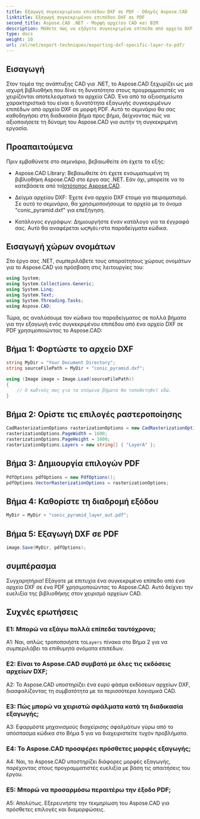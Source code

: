 ```yaml
---
title: Εξαγωγή συγκεκριμένου επιπέδου DXF σε PDF - Οδηγός Aspose.CAD
linktitle: Εξαγωγή συγκεκριμένου επιπέδου DXF σε PDF
second_title: Aspose.CAD .NET - Μορφή αρχείου CAD και BIM
description: Μάθετε πώς να εξάγετε συγκεκριμένα επίπεδα από αρχεία DXF σε PDF χρησιμοποιώντας το Aspose.CAD για .NET. Ακολουθήστε αυτόν τον οδηγό βήμα προς βήμα για απρόσκοπτη ενσωμάτωση.
type: docs
weight: 10
url: /el/net/export-techniques/exporting-dxf-specific-layer-to-pdf/
---
```

## Εισαγωγή

Στον τομέα της ανάπτυξης CAD για .NET, το Aspose.CAD ξεχωρίζει ως μια ισχυρή βιβλιοθήκη που δίνει τη δυνατότητα στους προγραμματιστές να χειρίζονται αποτελεσματικά τα αρχεία CAD. Ένα από τα αξιοσημείωτα χαρακτηριστικά του είναι η δυνατότητα εξαγωγής συγκεκριμένων επιπέδων από αρχεία DXF σε μορφή PDF. Αυτό το σεμινάριο θα σας καθοδηγήσει στη διαδικασία βήμα προς βήμα, δείχνοντας πώς να αξιοποιήσετε τη δύναμη του Aspose.CAD για αυτήν τη συγκεκριμένη εργασία.

## Προαπαιτούμενα

Πριν εμβαθύνετε στο σεμινάριο, βεβαιωθείτε ότι έχετε τα εξής:

-  Aspose.CAD Library: Βεβαιωθείτε ότι έχετε ενσωματωμένη τη βιβλιοθήκη Aspose.CAD στο έργο σας .NET. Εάν όχι, μπορείτε να το κατεβάσετε από το[Ιστότοπος Aspose.CAD](https://releases.aspose.com/cad/net/).

- Δείγμα αρχείου DXF: Έχετε ένα αρχείο DXF έτοιμο για πειραματισμό. Σε αυτό το σεμινάριο, θα χρησιμοποιήσουμε το αρχείο με το όνομα "conic_pyramid.dxf" για επεξήγηση.

-  Κατάλογος εγγράφων: Δημιουργήστε έναν κατάλογο για τα έγγραφά σας. Αυτό θα αναφέρεται ως`MyDir`στα παραδείγματα κώδικα.

## Εισαγωγή χώρων ονομάτων

Στο έργο σας .NET, συμπεριλάβετε τους απαραίτητους χώρους ονομάτων για το Aspose.CAD για πρόσβαση στις λειτουργίες του:

```csharp
using System;
using System.Collections.Generic;
using System.Linq;
using System.Text;
using System.Threading.Tasks;
using Aspose.CAD;
```

Τώρα, ας αναλύσουμε τον κώδικα του παραδείγματος σε πολλά βήματα για την εξαγωγή ενός συγκεκριμένου επιπέδου από ένα αρχείο DXF σε PDF χρησιμοποιώντας το Aspose.CAD:

## Βήμα 1: Φορτώστε το αρχείο DXF

```csharp
string MyDir = "Your Document Directory";
string sourceFilePath = MyDir + "conic_pyramid.dxf";

using (Image image = Image.Load(sourceFilePath))
{
    // Ο κωδικός σας για τα επόμενα βήματα θα τοποθετηθεί εδώ.
}
```

## Βήμα 2: Ορίστε τις επιλογές ραστεροποίησης

```csharp
CadRasterizationOptions rasterizationOptions = new CadRasterizationOptions();
rasterizationOptions.PageWidth = 1600;
rasterizationOptions.PageHeight = 1600;
rasterizationOptions.Layers = new string[] { "LayerA" };
```

## Βήμα 3: Δημιουργία επιλογών PDF

```csharp
PdfOptions pdfOptions = new PdfOptions();
pdfOptions.VectorRasterizationOptions = rasterizationOptions;
```

## Βήμα 4: Καθορίστε τη διαδρομή εξόδου

```csharp
MyDir = MyDir + "conic_pyramid_layer_out.pdf";
```

## Βήμα 5: Εξαγωγή DXF σε PDF

```csharp
image.Save(MyDir, pdfOptions);
```

## συμπέρασμα

Συγχαρητήρια! Εξάγατε με επιτυχία ένα συγκεκριμένο επίπεδο από ένα αρχείο DXF σε ένα PDF χρησιμοποιώντας το Aspose.CAD. Αυτό δείχνει την ευελιξία της βιβλιοθήκης στον χειρισμό αρχείων CAD.

## Συχνές ερωτήσεις

### Ε1: Μπορώ να εξάγω πολλά επίπεδα ταυτόχρονα;

 A1: Ναι, απλώς τροποποιήστε το`Layers` πίνακα στο Βήμα 2 για να συμπεριλάβει τα επιθυμητά ονόματα επιπέδων.

### Ε2: Είναι το Aspose.CAD συμβατό με όλες τις εκδόσεις αρχείων DXF;

A2: Το Aspose.CAD υποστηρίζει ένα ευρύ φάσμα εκδόσεων αρχείων DXF, διασφαλίζοντας τη συμβατότητα με τα περισσότερα λογισμικά CAD.

### Ε3: Πώς μπορώ να χειριστώ σφάλματα κατά τη διαδικασία εξαγωγής;

A3: Εφαρμόστε μηχανισμούς διαχείρισης σφαλμάτων γύρω από το απόσπασμα κώδικα στο Βήμα 5 για να διαχειριστείτε τυχόν προβλήματα.

### Ε4: Το Aspose.CAD προσφέρει πρόσθετες μορφές εξαγωγής;

A4: Ναι, το Aspose.CAD υποστηρίζει διάφορες μορφές εξαγωγής, παρέχοντας στους προγραμματιστές ευελιξία με βάση τις απαιτήσεις του έργου.

### Ε5: Μπορώ να προσαρμόσω περαιτέρω την έξοδο PDF;

Α5: Απολύτως. Εξερευνήστε την τεκμηρίωση του Aspose.CAD για πρόσθετες επιλογές και διαμορφώσεις.
